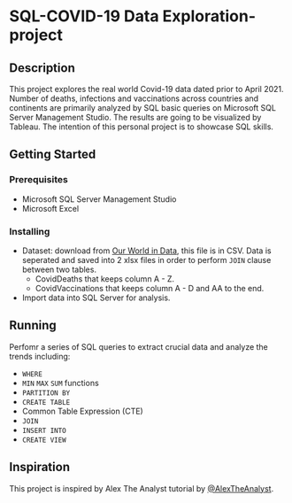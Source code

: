 # SQL-COVID-19 Data Exploration-project

## Description
This project explores the real world Covid-19 data dated prior to April 2021. Number of deaths, infections and vaccinations across countries and continents are primarily analyzed by SQL basic queries on Microsoft SQL Server Management Studio. The results are going to be visualized by Tableau. The intention of this personal project is to showcase SQL skills.

## Getting Started
### Prerequisites
- Microsoft SQL Server Management Studio
- Microsoft Excel
### Installing
- Dataset: download from [Our World in Data](https://ourworldindata.org/covid-deaths), this file is in CSV. Data is seperated and saved into 2 xlsx files in order to perform `JOIN` clause between two tables.
  - CovidDeaths that keeps column A - Z.
  - CovidVaccinations that keeps column A - D and AA to the end.
- Import data into SQL Server for analysis.

## Running
Perfomr a series of SQL queries to extract crucial data and analyze the trends including:
  - `WHERE`
  - `MIN` `MAX` `SUM` functions
  - `PARTITION BY`
  - `CREATE TABLE`
  - Common Table Expression (CTE)
  - `JOIN`
  - `INSERT INTO`
  - `CREATE VIEW`
    
## Inspiration
This project is inspired by Alex The Analyst tutorial by [@AlexTheAnalyst](https://www.youtube.com/watch?v=qfyynHBFOsM&list=PLUaB-1hjhk8H48Pj32z4GZgGWyylqv85f&index=1). 
